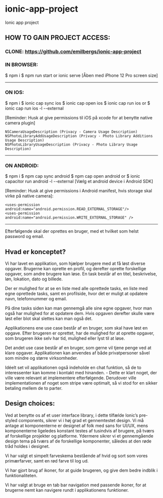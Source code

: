 # ionic-app-project
Ionic app project

## HOW TO GAIN PROJECT ACCESS:

### CLONE: https://github.com/emilbergs/ionic-app-project


### IN BROWSER:
$ npm i
$ npm run start or ionic serve
[Åben med iPhone 12 Pro screen size]

---------------------------------------------------------------------------------  


### ON IOS:
$ npm i
$ ionic cap sync ios
$ ionic cap open ios
$ ionic cap run ios
or
$ ionic cap run ios -l --external

[Reminder: Husk at give permissions til iOS på xcode for at benytte native camera plugin]
```
NSCameraUsageDescription (Privacy - Camera Usage Description)
NSPhotoLibraryAddUsageDescription (Privacy - Photo Library Additions Usage Description)
NSPhotoLibraryUsageDescription (Privacy - Photo Library Usage Description)
```

---------------------------------------------------------------------------------  


### ON ANDROID:
$ npm i
$ npm cap sync android
$ npm cap open android
or
$ ionic capacitor run android -l --external
[Vælg et android device i Android SDK]

[Reminder: Husk at give permissions i Android manifest, hvis storage skal virke på native camera]:

```
<uses-permission android:name="android.permission.READ_EXTERNAL_STORAGE"/>
<uses-permission android:name="android.permission.WRITE_EXTERNAL_STORAGE" />
```
---------------------------------------------------------------------------------  


Efterfølgende skal der oprettes en bruger, med et hvilket som helst password og email.  
  
  


## Hvad er konceptet?

Vi har lavet en applikation, som hjælper brugere med at få løst diverse opgaver. Brugerne kan oprette en profil, og derefter oprette forskellige opgaver, som andre brugere kan løse. En task består af en titel, beskrivelse, løn, lokation, dato og billede.

Der er mulighed for at se en liste med alle oprettede tasks, en liste med egne oprettede tasks, samt en profilside, hvor det er muligt at opdatere navn, telefonnummer og email.

På dine tasks siden kan man gennemgå alle sine egne opgaver, hvor man også har mulighed for at opdatere dem. Hvis opgaven derefter skulle være løst eller blot skal slettes kan man også det.

Applikationens ene use case består af en bruger, som skal have løst en opgave. Efter brugeren er oprettet, har de mulighed for at oprette opgaver, som brugeren ikke selv har tid, mulighed eller lyst til at løse.

Det andet use case består af en bruger, som gerne vil tjene penge ved at klare opgaver. Applikationen kan anvendes af både privatpersoner såvel som mindre og større virksomheder.

Idéelt set vil applikationen også indeholde en chat funktion, så de to interessenter kan komme i kontakt med hinanden. - Dette er klart noget, der ville være relevant at implementere efterfølgende. Derudover ville implementationen af noget som stripe være optimalt, så vi stod for en sikker betaling mellem de to parter.   
  
  

## Design choices:

Ved at benytte os af et user interface library, i dette tilfælde Ionic’s pre-styled components, sikrer vi i høj grad et gennemtestet design. Vi må antage at komponenterne er designet af folk med sans for UI/UX, mens komponenterne ligeledes konstant testes af tusindvis af brugere, på tværs af forskellige projekter og platforme. Ydermere sikrer vi et gennemgående design tema på tværs af de forskellige komponenter, således at den røde tråd holdes i designet.

Vi har valgt et simpelt farveskema bestående af hvid og sort som vores primærfarver, samt en rød farve til log ud. 

Vi har gjort brug af ikoner, for at guide brugeren, og give dem bedre indblik i funktionaliteten.

Vi har valgt at bruge en tab bar navigation med passende ikoner, for at brugerne nemt kan navigere rundt i applikationens funktioner.

